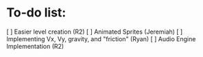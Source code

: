 # To-do list:
[ ] Easier level creation (R2)
[ ] Animated Sprites (Jeremiah)
[ ] Implementing Vx, Vy, gravity, and "friction" (Ryan)
[ ] Audio Engine Implementation (R2)
